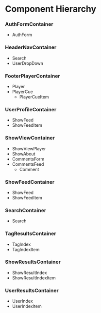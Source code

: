 # Component Hierarchy

### AuthFormContainer
  - AuthForm

### HeaderNavContainer
  - Search
  - UserDropDown

### FooterPlayerContainer
  - Player
  - PlayerCue
    - PlayerCueItem

### UserProfileContainer
  - ShowFeed
  - ShowFeedItem

### ShowViewContainer
  - ShowViewPlayer
  - ShowAbout
  - CommentsForm
  - CommentsFeed
    - Comment

### ShowFeedContainer
  - ShowFeed
  - ShowFeedItem

### SearchContainer
  - Search

### TagResultsContainer
  - TagIndex
  - TagIndexItem

### ShowResultsContainer
  - ShowResultIndex
  - ShowResultIndexItem

### UserResultsContainer
  - UserIndex
  - UserIndexItem
